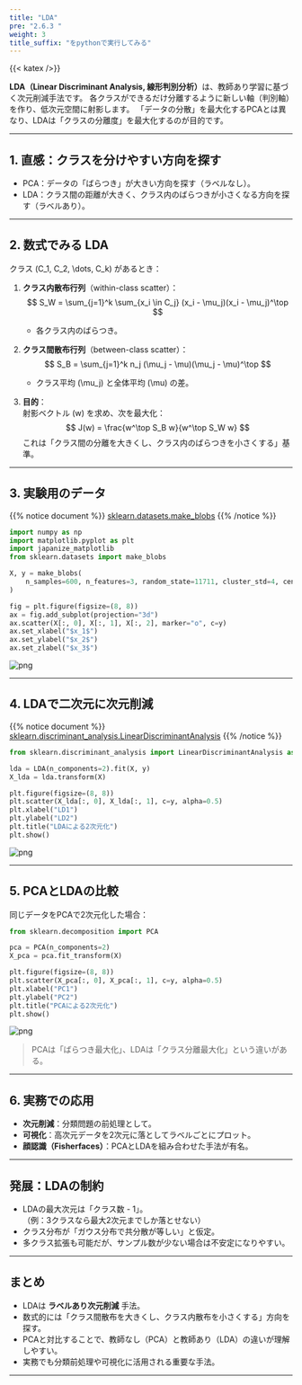 ```yaml
---
title: "LDA"
pre: "2.6.3 "
weight: 3
title_suffix: "をpythonで実行してみる"
---
```


{{< katex />}}

<div class="pagetop-box">
  <p><b>LDA（Linear Discriminant Analysis, 線形判別分析）</b>は、教師あり学習に基づく次元削減手法です。  
  各クラスができるだけ分離するように新しい軸（判別軸）を作り、低次元空間に射影します。  
  「データの分散」を最大化するPCAとは異なり、LDAは「クラスの分離度」を最大化するのが目的です。</p>
</div>

---

## 1. 直感：クラスを分けやすい方向を探す
- PCA：データの「ばらつき」が大きい方向を探す（ラベルなし）。  
- LDA：クラス間の距離が大きく、クラス内のばらつきが小さくなる方向を探す（ラベルあり）。  

---

## 2. 数式でみる LDA

クラス \(C_1, C_2, \dots, C_k\) があるとき：

1. **クラス内散布行列**（within-class scatter）：
   $$
   S_W = \sum_{j=1}^k \sum_{x_i \in C_j} (x_i - \mu_j)(x_i - \mu_j)^\top
   $$
   - 各クラス内のばらつき。

2. **クラス間散布行列**（between-class scatter）：
   $$
   S_B = \sum_{j=1}^k n_j (\mu_j - \mu)(\mu_j - \mu)^\top
   $$
   - クラス平均 \(\mu_j\) と全体平均 \(\mu\) の差。

3. **目的**：  
   射影ベクトル \(w\) を求め、次を最大化：
   $$
   J(w) = \frac{w^\top S_B w}{w^\top S_W w}
   $$
   これは「クラス間の分離を大きくし、クラス内のばらつきを小さくする」基準。

---

## 3. 実験用のデータ

{{% notice document %}}
[sklearn.datasets.make_blobs](https://scikit-learn.org/stable/modules/generated/sklearn.datasets.make_blobs.html)
{{% /notice %}}

```python
import numpy as np
import matplotlib.pyplot as plt
import japanize_matplotlib
from sklearn.datasets import make_blobs

X, y = make_blobs(
    n_samples=600, n_features=3, random_state=11711, cluster_std=4, centers=3
)

fig = plt.figure(figsize=(8, 8))
ax = fig.add_subplot(projection="3d")
ax.scatter(X[:, 0], X[:, 1], X[:, 2], marker="o", c=y)
ax.set_xlabel("$x_1$")
ax.set_ylabel("$x_2$")
ax.set_zlabel("$x_3$")
```

![png](/images/basic/dimensionality_reduction/LDA_files/LDA_4_1.png)

---

## 4. LDAで二次元に次元削減

{{% notice document %}}
[sklearn.discriminant_analysis.LinearDiscriminantAnalysis](https://scikit-learn.org/stable/modules/generated/sklearn.discriminant_analysis.LinearDiscriminantAnalysis.html)
{{% /notice %}}

```python
from sklearn.discriminant_analysis import LinearDiscriminantAnalysis as LDA

lda = LDA(n_components=2).fit(X, y)
X_lda = lda.transform(X)

plt.figure(figsize=(8, 8))
plt.scatter(X_lda[:, 0], X_lda[:, 1], c=y, alpha=0.5)
plt.xlabel("LD1")
plt.ylabel("LD2")
plt.title("LDAによる2次元化")
plt.show()
```

![png](/images/basic/dimensionality_reduction/LDA_files/LDA_6_1.png)

---

## 5. PCAとLDAの比較

同じデータをPCAで2次元化した場合：

```python
from sklearn.decomposition import PCA

pca = PCA(n_components=2)
X_pca = pca.fit_transform(X)

plt.figure(figsize=(8, 8))
plt.scatter(X_pca[:, 0], X_pca[:, 1], c=y, alpha=0.5)
plt.xlabel("PC1")
plt.ylabel("PC2")
plt.title("PCAによる2次元化")
plt.show()
```

![png](/images/basic/dimensionality_reduction/LDA_files/LDA_8_1.png)

> PCAは「ばらつき最大化」、LDAは「クラス分離最大化」という違いがある。

---

## 6. 実務での応用
- **次元削減**：分類問題の前処理として。  
- **可視化**：高次元データを2次元に落としてラベルごとにプロット。  
- **顔認識（Fisherfaces）**：PCAとLDAを組み合わせた手法が有名。  

---

## 発展：LDAの制約
- LDAの最大次元は「クラス数 - 1」。  
  （例：3クラスなら最大2次元までしか落とせない）  
- クラス分布が「ガウス分布で共分散が等しい」と仮定。  
- 多クラス拡張も可能だが、サンプル数が少ない場合は不安定になりやすい。  

---

## まとめ
- LDAは **ラベルあり次元削減** 手法。  
- 数式的には「クラス間散布を大きくし、クラス内散布を小さくする」方向を探す。  
- PCAと対比することで、教師なし（PCA）と教師あり（LDA）の違いが理解しやすい。  
- 実務でも分類前処理や可視化に活用される重要な手法。  

---
